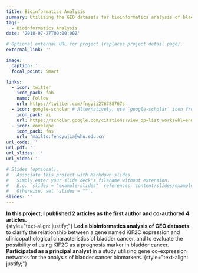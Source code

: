 ```yaml
---
title: Bioinformatics Analysis
summary: Utilizing the GEO datasets for bioinformatics analysis of bladder cancer
tags:
  - Bioinformatics Analysis
date: '2018-07-27T00:00:00Z'

# Optional external URL for project (replaces project detail page).
external_link: ''

image:
  caption: ''
  focal_point: Smart

links:
  - icon: twitter
    icon_pack: fab
    name: Follow
    url: https://twitter.com/fngyji276788767s
  - icon: google-scholar # Alternatively, use `google-scholar` icon from `ai` icon pack
    icon_pack: ai
    url: https://scholar.google.com/citations?view_op=list_works&hl=en&user=rXBaX0YAAAAJ&gmla=AP6z3OZCTstNTTjOK4o_cpHmS60fkZO-VKelMQXFbyeS6ItMH-cOvy5O54Egj0FUK3Kj9XQlXwDYza9MwK6VYCURCYbDkIwgEcSprvFVamQ
  - icon: envelope
    icon_pack: fas
    url: 'mailto:fengyujia@whu.edu.cn'
url_code: ''
url_pdf: ''
url_slides: ''
url_video: ''

# Slides (optional).
#   Associate this project with Markdown slides.
#   Simply enter your slide deck's filename without extension.
#   E.g. `slides = "example-slides"` references `content/slides/example-slides.md`.
#   Otherwise, set `slides = ""`.
slides: ''
---
```

**In this project, I published 2 articles as the first author and co-authored 4 articles.**   
{style="text-align: justify;"}
**Led a bioinformatics analysis of GEO datasets** to clarify the relationship between a gene named KIF2C expression and clinicopathological characteristics of bladder cancer, and to evaluate the possibility of using KIF2C as a prognosis marker in bladder cancer.  
**Participated as a principal analyst** in a study utilizing gene co-expression networks for the analysis of bladder cancer biomarkers. 
{style="text-align: justify;"}